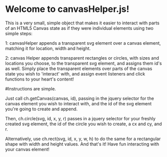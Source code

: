 # Welcome to canvasHelper.js!

This is a very small, simple object that makes it easier to interact with parts of an HTML5 Canvas state as if they were individual elements using two simple steps:

1: canvasHelper appends a transparent svg element over a canvas element, matching it for location, width and height.

2: canvas Helper appends transparent rectangles or circles, with sizes and locations you choose, to the transparent svg element, and assigns them id's as well. Simply place the transparent elements over parts of the canvas state you wish to 'interact' with, and assign event listeners and click functions to your heart's content!

#Instructions are simple. 

Just call ch.getCanvas(canvas, id), passing in the jquery selector for the canvas element you wish to interact with, and the id of the svg element you're going to create and append.

Then, ch.circle(svg, id, x, y, r) passes in a jquery selector for your freshly created svg element, the id of the circle you wish to create, a cx and cy, and r.

Alternatively, use ch.rect(svg, id, x, y, w, h) to do the same for a rectangular shape with width and height values. And that's it! Have fun interacting with your canvas element!

